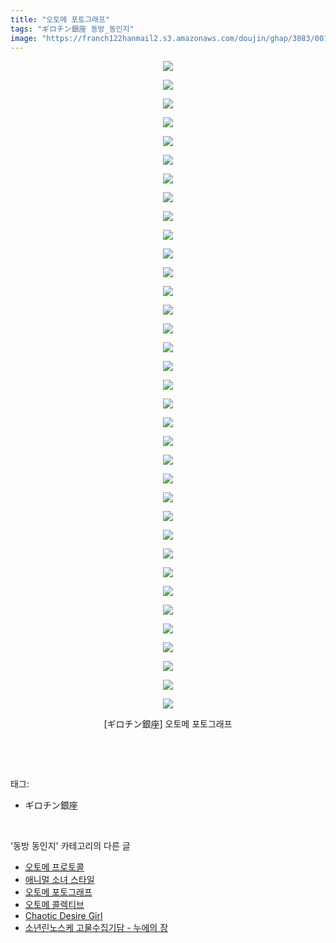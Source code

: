 ```yaml
---
title: "오토메 포토그래프"
tags: "ギロチン銀座 동방_동인지"
image: "https://franch122hanmail2.s3.amazonaws.com/doujin/ghap/3083/001.jpg"
---
```

<div class="article">
<p style="text-align: center; clear: none; float: none;"><img src="{{ site.imgserver6 }}/ghap/3083/001.jpg"/></p>
<p style="text-align: center; clear: none; float: none;"><img src="{{ site.imgserver6 }}/ghap/3083/002.jpg"/></p>
<p style="text-align: center; clear: none; float: none;"><img src="{{ site.imgserver6 }}/ghap/3083/003.jpg"/></p>
<p style="text-align: center; clear: none; float: none;"><img src="{{ site.imgserver6 }}/ghap/3083/004.jpg"/></p>
<p style="text-align: center; clear: none; float: none;"><img src="{{ site.imgserver6 }}/ghap/3083/005.jpg"/></p>
<p style="text-align: center; clear: none; float: none;"><img src="{{ site.imgserver6 }}/ghap/3083/006.jpg"/></p>
<p style="text-align: center; clear: none; float: none;"><img src="{{ site.imgserver6 }}/ghap/3083/007.jpg"/></p>
<p style="text-align: center; clear: none; float: none;"><img src="{{ site.imgserver6 }}/ghap/3083/008.jpg"/></p>
<p style="text-align: center; clear: none; float: none;"><img src="{{ site.imgserver6 }}/ghap/3083/009.jpg"/></p>
<p style="text-align: center; clear: none; float: none;"><img src="{{ site.imgserver6 }}/ghap/3083/010.jpg"/></p>
<p style="text-align: center; clear: none; float: none;"><img src="{{ site.imgserver6 }}/ghap/3083/011.jpg"/></p>
<p style="text-align: center; clear: none; float: none;"><img src="{{ site.imgserver6 }}/ghap/3083/012.jpg"/></p>
<p style="text-align: center; clear: none; float: none;"><img src="{{ site.imgserver6 }}/ghap/3083/013.jpg"/></p>
<p style="text-align: center; clear: none; float: none;"><img src="{{ site.imgserver6 }}/ghap/3083/014.jpg"/></p>
<p style="text-align: center; clear: none; float: none;"><img src="{{ site.imgserver6 }}/ghap/3083/015.jpg"/></p>
<p style="text-align: center; clear: none; float: none;"><img src="{{ site.imgserver6 }}/ghap/3083/016.jpg"/></p>
<p style="text-align: center; clear: none; float: none;"><img src="{{ site.imgserver6 }}/ghap/3083/017.jpg"/></p>
<p style="text-align: center; clear: none; float: none;"><img src="{{ site.imgserver6 }}/ghap/3083/018.jpg"/></p>
<p style="text-align: center; clear: none; float: none;"><img src="{{ site.imgserver6 }}/ghap/3083/019.jpg"/></p>
<p style="text-align: center; clear: none; float: none;"><img src="{{ site.imgserver6 }}/ghap/3083/020.jpg"/></p>
<p style="text-align: center; clear: none; float: none;"><img src="{{ site.imgserver6 }}/ghap/3083/021.jpg"/></p>
<p style="text-align: center; clear: none; float: none;"><img src="{{ site.imgserver6 }}/ghap/3083/022.jpg"/></p>
<p style="text-align: center; clear: none; float: none;"><img src="{{ site.imgserver6 }}/ghap/3083/023.jpg"/></p>
<p style="text-align: center; clear: none; float: none;"><img src="{{ site.imgserver6 }}/ghap/3083/024.jpg"/></p>
<p style="text-align: center; clear: none; float: none;"><img src="{{ site.imgserver6 }}/ghap/3083/025.jpg"/></p>
<p style="text-align: center; clear: none; float: none;"><img src="{{ site.imgserver6 }}/ghap/3083/026.jpg"/></p>
<p style="text-align: center; clear: none; float: none;"><img src="{{ site.imgserver6 }}/ghap/3083/027.jpg"/></p>
<p style="text-align: center; clear: none; float: none;"><img src="{{ site.imgserver6 }}/ghap/3083/028.jpg"/></p>
<p style="text-align: center; clear: none; float: none;"><img src="{{ site.imgserver6 }}/ghap/3083/029.jpg"/></p>
<p style="text-align: center; clear: none; float: none;"><img src="{{ site.imgserver6 }}/ghap/3083/030.jpg"/></p>
<p style="text-align: center; clear: none; float: none;"><img src="{{ site.imgserver6 }}/ghap/3083/031.jpg"/></p>
<p style="text-align: center; clear: none; float: none;"><img src="{{ site.imgserver6 }}/ghap/3083/032.jpg"/></p>
<p style="text-align: center; clear: none; float: none;"><img src="{{ site.imgserver6 }}/ghap/3083/033.jpg"/></p>
<p style="text-align: center; clear: none; float: none;"><img src="{{ site.imgserver6 }}/ghap/3083/034.jpg"/></p>
<p style="text-align: center; clear: none; float: none;"><img src="{{ site.imgserver6 }}/ghap/3083/035.jpg"/></p>
<p style="text-align: center; clear: none; float: none;">[ギロチン銀座] 오토메 포토그래프</p>
<p><br/></p>
</div><br/>
<div class="tagTrail">
<p>태그: </p>
<ul>
<li>ギロチン銀座</li>
</ul>
</div><br/>
<div class="another">
<p>'동방 동인지' 카테고리의 다른 글</p>
<ul>
<li><a href="/ghap_3085">오토메 프로토콜</a></li>
<li><a href="/ghap_3084">애니멀 소녀 스타일</a></li>
<li><a href="/ghap_3083">오토메 포토그래프</a></li>
<li><a href="/ghap_3082">오토메 콜렉티브</a></li>
<li><a href="/ghap_3081">Chaotic Desire Girl</a></li>
<li><a href="/ghap_3080">소년린노스케 고물수집기담 - 누에의 장</a></li>
</ul>
</div><br/>
<div class="cb_module cb_fluid">
<div class="cb_wrt cb_profile">
</div><!-- commentList close -->
</div><br/>
